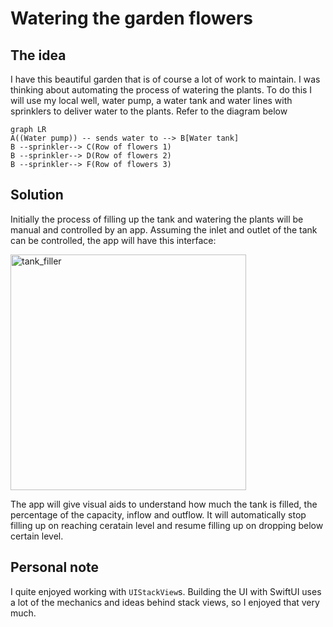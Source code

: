# Watering the garden flowers
## The idea
I have this beautiful garden that is of course a lot of work to maintain. I was thinking about automating the process of watering the plants.
To do this I will use my local well, water pump, a water tank and water lines with sprinklers to deliver water to the plants. Refer to the diagram below

```mermaid
graph LR
A((Water pump)) -- sends water to --> B[Water tank]
B --sprinkler--> C(Row of flowers 1)
B --sprinkler--> D(Row of flowers 2)
B --sprinkler--> F(Row of flowers 3)
```

## Solution
Initially the process of filling up the tank and watering the plants will be manual and controlled by an app. Assuming the inlet and outlet of the tank can be controlled, the app will have this interface:

<img width="377" alt="tank_filler" src="https://user-images.githubusercontent.com/9898301/71806085-90adc880-3070-11ea-9f37-4ad7458574f9.png">

The app will give visual aids to understand how much the tank is filled, the percentage of the capacity, inflow and outflow. It will automatically stop filling up on reaching ceratain level and resume filling up on dropping below certain level.

## Personal note
I quite enjoyed working with `UIStackView`s. Building the UI with SwiftUI uses a lot of the mechanics and ideas behind stack views, so I enjoyed that very much.
